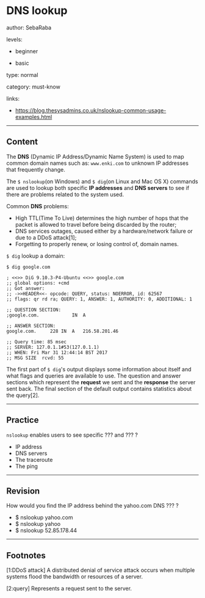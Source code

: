 # DNS lookup
author: SebaRaba

levels:

  - beginner

  - basic

type: normal

category: must-know

links:

  - https://blog.thesysadmins.co.uk/nslookup-common-usage-examples.html

---
## Content

The **DNS** (Dynamic IP Address/Dynamic Name System) is used to map common domain names such as:
`www.enki.com` to unknown IP addresses that frequently change.

The `$ nslookup`(on Windows) and `$ dig`(on Linux and Mac OS X) commands are used to lookup both specific **IP addresses** and **DNS servers** to see if there are problems related to the system used.

Common **DNS** problems:
- High TTL(Time To Live) determines the high number of hops that the packet is allowed to travel before being discarded by the router;
- DNS services outages, caused either by a hardware/network failure or due to a DDoS attack[1];
- Forgetting to properly renew, or losing control of, domain names.

`$ dig` lookup a domain:
```
$ dig google.com

; <<>> DiG 9.10.3-P4-Ubuntu <<>> google.com
;; global options: +cmd
;; Got answer:
;; ->>HEADER<<- opcode: QUERY, status: NOERROR, id: 62567
;; flags: qr rd ra; QUERY: 1, ANSWER: 1, AUTHORITY: 0, ADDITIONAL: 1

;; QUESTION SECTION:
;google.com.			IN	A

;; ANSWER SECTION:
google.com.		228	IN	A	216.58.201.46

;; Query time: 85 msec
;; SERVER: 127.0.1.1#53(127.0.1.1)
;; WHEN: Fri Mar 31 12:44:14 BST 2017
;; MSG SIZE  rcvd: 55
```
The first part of `$ dig`'s output displays some information about itself and what flags and queries are available to use.
The question and answer sections which represent the **request** we sent and the **response** the server sent back.
The final section of the default output contains statistics about the query[2].

---
## Practice

`nslookup` enables users to see specific ??? and ??? ?

* IP address
* DNS servers
* The traceroute
* The ping

---
## Revision

How would you find the IP address behind the yahoo.com DNS ??? ?

* $ nslookup yahoo.com
* $ nslookup yahoo
* $ nslookup 52.85.178.44

---
## Footnotes
[1:DDoS attack]
A distributed denial of service attack occurs when multiple systems flood the bandwidth or resources of a server.

[2:query]
Represents a request sent to the server.
